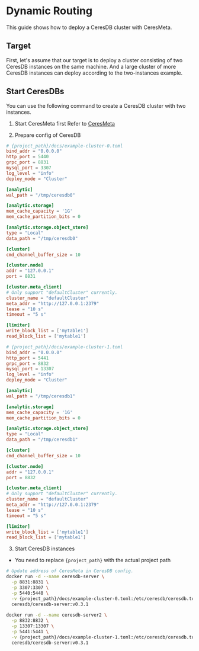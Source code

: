 # Dynamic Routing
This guide shows how to deploy a CeresDB cluster with CeresMeta.

## Target
First, let's assume that our target is to deploy a cluster consisting of two CeresDB instances on the same machine. And a large cluster of more CeresDB instances can deploy according to the two-instances example.

## Start CeresDBs
You can use the following command to create a CeresDB cluster with two instances.
1. Start CeresMeta first
   Refer to [CeresMeta](https://github.com/CeresDB/ceresmeta)

2. Prepare config of CeresDB
```toml
# {project_path}/docs/example-cluster-0.toml
bind_addr = "0.0.0.0"
http_port = 5440
grpc_port = 8831
mysql_port = 3307
log_level = "info"
deploy_mode = "Cluster"

[analytic]
wal_path = "/tmp/ceresdb0"

[analytic.storage]
mem_cache_capacity = '1G'
mem_cache_partition_bits = 0

[analytic.storage.object_store]
type = "Local"
data_path = "/tmp/ceresdb0"

[cluster]
cmd_channel_buffer_size = 10

[cluster.node]
addr = "127.0.0.1"
port = 8831

[cluster.meta_client]
# Only support "defaultCluster" currently.
cluster_name = "defaultCluster"
meta_addr = "http://127.0.0.1:2379"
lease = "10 s"
timeout = "5 s"

[limiter]
write_block_list = ['mytable1']
read_block_list = ['mytable1']
```

```toml
# {project_path}/docs/example-cluster-1.toml
bind_addr = "0.0.0.0"
http_port = 5441
grpc_port = 8832
mysql_port = 13307
log_level = "info"
deploy_mode = "Cluster"

[analytic]
wal_path = "/tmp/ceresdb1"

[analytic.storage]
mem_cache_capacity = '1G'
mem_cache_partition_bits = 0

[analytic.storage.object_store]
type = "Local"
data_path = "/tmp/ceresdb1"

[cluster]
cmd_channel_buffer_size = 10

[cluster.node]
addr = "127.0.0.1"
port = 8832

[cluster.meta_client]
# Only support "defaultCluster" currently.
cluster_name = "defaultCluster"
meta_addr = "http://127.0.0.1:2379"
lease = "10 s"
timeout = "5 s"

[limiter]
write_block_list = ['mytable1']
read_block_list = ['mytable1']
```

3. Start CeresDB instances
* You need to replace `{project_path}` with the actual project path

```bash
# Update address of CeresMeta in CeresDB config.
docker run -d --name ceresdb-server \
  -p 8831:8831 \
  -p 3307:3307 \
  -p 5440:5440 \
  -v {project_path}/docs/example-cluster-0.toml:/etc/ceresdb/ceresdb.toml \
  ceresdb/ceresdb-server:v0.3.1
  
docker run -d --name ceresdb-server2 \
  -p 8832:8832 \
  -p 13307:13307 \
  -p 5441:5441 \
  -v {project_path}/docs/example-cluster-1.toml:/etc/ceresdb/ceresdb.toml \
  ceresdb/ceresdb-server:v0.3.1
```